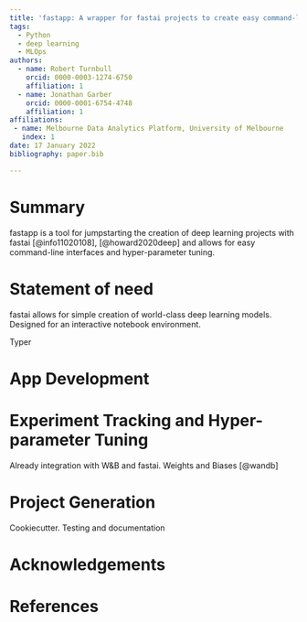 ```yaml
---
title: 'fastapp: A wrapper for fastai projects to create easy command-line inferfaces and manage hyper-parameter tuning.'
tags:
  - Python
  - deep learning
  - MLOps
authors:
  - name: Robert Turnbull
    orcid: 0000-0003-1274-6750
    affiliation: 1
  - name: Jonathan Garber
    orcid: 0000-0001-6754-4748
    affiliation: 1
affiliations:
 - name: Melbourne Data Analytics Platform, University of Melbourne
   index: 1
date: 17 January 2022
bibliography: paper.bib

---
```


# Summary

fastapp is a tool for jumpstarting the creation of deep learning projects with fastai [@info11020108], [@howard2020deep] and allows for easy command-line interfaces and hyper-parameter tuning. 

# Statement of need

fastai allows for simple creation of world-class deep learning models. Designed for an interactive notebook environment. 

Typer

# App Development



# Experiment Tracking and Hyper-parameter Tuning

Already integration with W&B and fastai.
Weights and Biases [@wandb]


# Project Generation

Cookiecutter. Testing and documentation



# Acknowledgements


# References


